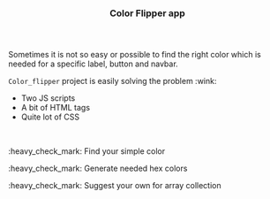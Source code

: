 <!DOCTYPE_html>
<html>
  
  <header> 
  <h3>Color Flipper app</h3> 
  </header>

<body>

  <div>
<p>Sometimes it is not so easy or possible to find the right color which is needed for a specific label, button and navbar.</p>
<p><code>Color_flipper</code> project is easily solving the problem :wink:</p>
<ul>
<li>Two JS scripts</li>
<li>A bit of HTML tags</li>
<li>Quite lot of CSS</li>
</ul>
</div>
<br>
<div>
<p> :heavy_check_mark: Find your simple color </p>
<p> :heavy_check_mark: Generate needed hex colors </p>
<p> :heavy_check_mark: Suggest your own for array collection </p>
  </div>

</body>
</html>
